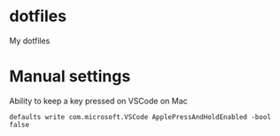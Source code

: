 # dotfiles
My dotfiles



# Manual settings
Ability to keep a key pressed on VSCode on Mac
```
defaults write com.microsoft.VSCode ApplePressAndHoldEnabled -bool false
```
